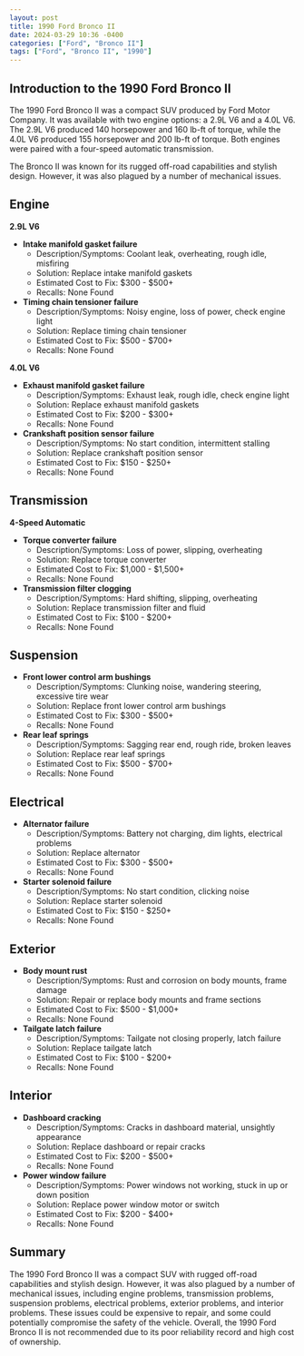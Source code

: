 ```yaml
---
layout: post
title: 1990 Ford Bronco II
date: 2024-03-29 10:36 -0400
categories: ["Ford", "Bronco II"]
tags: ["Ford", "Bronco II", "1990"]
---
```

## Introduction to the 1990 Ford Bronco II

The 1990 Ford Bronco II was a compact SUV produced by Ford Motor Company. It was available with two engine options: a 2.9L V6 and a 4.0L V6. The 2.9L V6 produced 140 horsepower and 160 lb-ft of torque, while the 4.0L V6 produced 155 horsepower and 200 lb-ft of torque. Both engines were paired with a four-speed automatic transmission.

The Bronco II was known for its rugged off-road capabilities and stylish design. However, it was also plagued by a number of mechanical issues.

## **Engine**

**2.9L V6**

* **Intake manifold gasket failure**
    * Description/Symptoms: Coolant leak, overheating, rough idle, misfiring
    * Solution: Replace intake manifold gaskets
    * Estimated Cost to Fix: $300 - $500+
    * Recalls: None Found
* **Timing chain tensioner failure**
    * Description/Symptoms: Noisy engine, loss of power, check engine light
    * Solution: Replace timing chain tensioner
    * Estimated Cost to Fix: $500 - $700+
    * Recalls: None Found

**4.0L V6**

* **Exhaust manifold gasket failure**
    * Description/Symptoms: Exhaust leak, rough idle, check engine light
    * Solution: Replace exhaust manifold gaskets
    * Estimated Cost to Fix: $200 - $300+
    * Recalls: None Found
* **Crankshaft position sensor failure**
    * Description/Symptoms: No start condition, intermittent stalling
    * Solution: Replace crankshaft position sensor
    * Estimated Cost to Fix: $150 - $250+
    * Recalls: None Found

## **Transmission**

**4-Speed Automatic**

* **Torque converter failure**
    * Description/Symptoms: Loss of power, slipping, overheating
    * Solution: Replace torque converter
    * Estimated Cost to Fix: $1,000 - $1,500+
    * Recalls: None Found
* **Transmission filter clogging**
    * Description/Symptoms: Hard shifting, slipping, overheating
    * Solution: Replace transmission filter and fluid
    * Estimated Cost to Fix: $100 - $200+
    * Recalls: None Found

## **Suspension**

* **Front lower control arm bushings**
    * Description/Symptoms: Clunking noise, wandering steering, excessive tire wear
    * Solution: Replace front lower control arm bushings
    * Estimated Cost to Fix: $300 - $500+
    * Recalls: None Found
* **Rear leaf springs**
    * Description/Symptoms: Sagging rear end, rough ride, broken leaves
    * Solution: Replace rear leaf springs
    * Estimated Cost to Fix: $500 - $700+
    * Recalls: None Found

## **Electrical**

* **Alternator failure**
    * Description/Symptoms: Battery not charging, dim lights, electrical problems
    * Solution: Replace alternator
    * Estimated Cost to Fix: $300 - $500+
    * Recalls: None Found
* **Starter solenoid failure**
    * Description/Symptoms: No start condition, clicking noise
    * Solution: Replace starter solenoid
    * Estimated Cost to Fix: $150 - $250+
    * Recalls: None Found

## **Exterior**

* **Body mount rust**
    * Description/Symptoms: Rust and corrosion on body mounts, frame damage
    * Solution: Repair or replace body mounts and frame sections
    * Estimated Cost to Fix: $500 - $1,000+
    * Recalls: None Found
* **Tailgate latch failure**
    * Description/Symptoms: Tailgate not closing properly, latch failure
    * Solution: Replace tailgate latch
    * Estimated Cost to Fix: $100 - $200+
    * Recalls: None Found

## **Interior**

* **Dashboard cracking**
    * Description/Symptoms: Cracks in dashboard material, unsightly appearance
    * Solution: Replace dashboard or repair cracks
    * Estimated Cost to Fix: $200 - $500+
    * Recalls: None Found
* **Power window failure**
    * Description/Symptoms: Power windows not working, stuck in up or down position
    * Solution: Replace power window motor or switch
    * Estimated Cost to Fix: $200 - $400+
    * Recalls: None Found

## Summary

The 1990 Ford Bronco II was a compact SUV with rugged off-road capabilities and stylish design. However, it was also plagued by a number of mechanical issues, including engine problems, transmission problems, suspension problems, electrical problems, exterior problems, and interior problems. These issues could be expensive to repair, and some could potentially compromise the safety of the vehicle. Overall, the 1990 Ford Bronco II is not recommended due to its poor reliability record and high cost of ownership.
